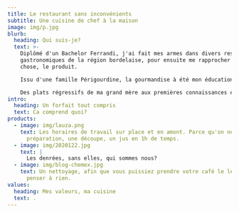 ```yaml
---
title: Le restaurant sans inconvénients
subtitle: Une cuisine de chef à la maison
image: img/p.jpg
blurb:
  heading: Qui suis-je?
  text: >-
    Diplômé d'un Bachelor Ferrandi, j'ai fait mes armes dans divers restaurants
    gastronomiques de la région bordelaise, pour ensuite me rapprocher d'une
    chose, le produit. 

    Issu d'une famille Périgourdine, la gourmandise à été mon éducation. 

    Des plats régressifs de ma grand mère aux premières connaissances en vin de mon grand père, mes parents tous deux gourmets n'ont pu que continuer de m'indiquer cette voie. 
intro:
  heading: Un forfait tout compris
  text: Ca comprend quoi?
products:
  - image: img/lauza.png
    text: Les horaires de travail sur place et en amont. Parce qu'on ne fait pas une
      préparation, une découpe, un jus en 1h de temps.
  - image: img/2020122.jpg
    text: |
      Les denrées, sans elles, qui sommes nous? 
  - image: img/blog-chemex.jpg
    text: Un nettoyage, afin que vous puissiez prendre votre café le lendemain sans
      penser à rien.
values:
  heading: Mes valeurs, ma cuisine
  text: .
---
```

